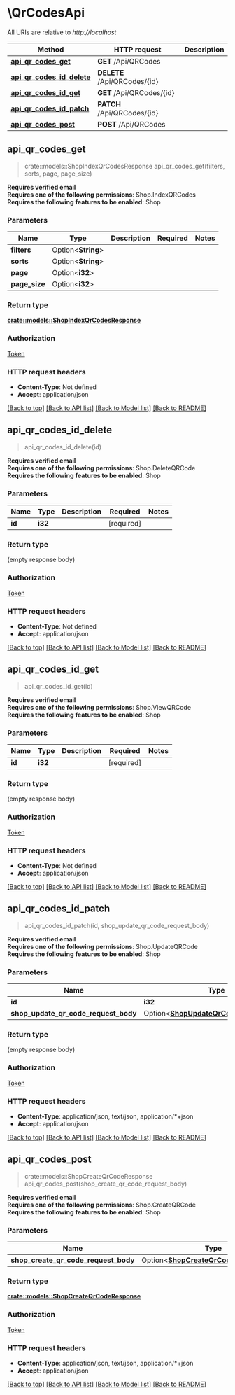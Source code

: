# \QrCodesApi

All URIs are relative to *http://localhost*

Method | HTTP request | Description
------------- | ------------- | -------------
[**api_qr_codes_get**](QrCodesApi.md#api_qr_codes_get) | **GET** /Api/QRCodes | 
[**api_qr_codes_id_delete**](QrCodesApi.md#api_qr_codes_id_delete) | **DELETE** /Api/QRCodes/{id} | 
[**api_qr_codes_id_get**](QrCodesApi.md#api_qr_codes_id_get) | **GET** /Api/QRCodes/{id} | 
[**api_qr_codes_id_patch**](QrCodesApi.md#api_qr_codes_id_patch) | **PATCH** /Api/QRCodes/{id} | 
[**api_qr_codes_post**](QrCodesApi.md#api_qr_codes_post) | **POST** /Api/QRCodes | 



## api_qr_codes_get

> crate::models::ShopIndexQrCodesResponse api_qr_codes_get(filters, sorts, page, page_size)


<b>Requires verified email</b><br><b>Requires one of the following permissions</b>: Shop.IndexQRCodes<br><b>Requires the following features to be enabled</b>: Shop

### Parameters


Name | Type | Description  | Required | Notes
------------- | ------------- | ------------- | ------------- | -------------
**filters** | Option<**String**> |  |  |
**sorts** | Option<**String**> |  |  |
**page** | Option<**i32**> |  |  |
**page_size** | Option<**i32**> |  |  |

### Return type

[**crate::models::ShopIndexQrCodesResponse**](ShopIndexQRCodesResponse.md)

### Authorization

[Token](../README.md#Token)

### HTTP request headers

- **Content-Type**: Not defined
- **Accept**: application/json

[[Back to top]](#) [[Back to API list]](../README.md#documentation-for-api-endpoints) [[Back to Model list]](../README.md#documentation-for-models) [[Back to README]](../README.md)


## api_qr_codes_id_delete

> api_qr_codes_id_delete(id)


<b>Requires verified email</b><br><b>Requires one of the following permissions</b>: Shop.DeleteQRCode<br><b>Requires the following features to be enabled</b>: Shop

### Parameters


Name | Type | Description  | Required | Notes
------------- | ------------- | ------------- | ------------- | -------------
**id** | **i32** |  | [required] |

### Return type

 (empty response body)

### Authorization

[Token](../README.md#Token)

### HTTP request headers

- **Content-Type**: Not defined
- **Accept**: application/json

[[Back to top]](#) [[Back to API list]](../README.md#documentation-for-api-endpoints) [[Back to Model list]](../README.md#documentation-for-models) [[Back to README]](../README.md)


## api_qr_codes_id_get

> api_qr_codes_id_get(id)


<b>Requires verified email</b><br><b>Requires one of the following permissions</b>: Shop.ViewQRCode<br><b>Requires the following features to be enabled</b>: Shop

### Parameters


Name | Type | Description  | Required | Notes
------------- | ------------- | ------------- | ------------- | -------------
**id** | **i32** |  | [required] |

### Return type

 (empty response body)

### Authorization

[Token](../README.md#Token)

### HTTP request headers

- **Content-Type**: Not defined
- **Accept**: application/json

[[Back to top]](#) [[Back to API list]](../README.md#documentation-for-api-endpoints) [[Back to Model list]](../README.md#documentation-for-models) [[Back to README]](../README.md)


## api_qr_codes_id_patch

> api_qr_codes_id_patch(id, shop_update_qr_code_request_body)


<b>Requires verified email</b><br><b>Requires one of the following permissions</b>: Shop.UpdateQRCode<br><b>Requires the following features to be enabled</b>: Shop

### Parameters


Name | Type | Description  | Required | Notes
------------- | ------------- | ------------- | ------------- | -------------
**id** | **i32** |  | [required] |
**shop_update_qr_code_request_body** | Option<[**ShopUpdateQrCodeRequestBody**](ShopUpdateQrCodeRequestBody.md)> |  |  |

### Return type

 (empty response body)

### Authorization

[Token](../README.md#Token)

### HTTP request headers

- **Content-Type**: application/json, text/json, application/*+json
- **Accept**: application/json

[[Back to top]](#) [[Back to API list]](../README.md#documentation-for-api-endpoints) [[Back to Model list]](../README.md#documentation-for-models) [[Back to README]](../README.md)


## api_qr_codes_post

> crate::models::ShopCreateQrCodeResponse api_qr_codes_post(shop_create_qr_code_request_body)


<b>Requires verified email</b><br><b>Requires one of the following permissions</b>: Shop.CreateQRCode<br><b>Requires the following features to be enabled</b>: Shop

### Parameters


Name | Type | Description  | Required | Notes
------------- | ------------- | ------------- | ------------- | -------------
**shop_create_qr_code_request_body** | Option<[**ShopCreateQrCodeRequestBody**](ShopCreateQrCodeRequestBody.md)> |  |  |

### Return type

[**crate::models::ShopCreateQrCodeResponse**](ShopCreateQRCodeResponse.md)

### Authorization

[Token](../README.md#Token)

### HTTP request headers

- **Content-Type**: application/json, text/json, application/*+json
- **Accept**: application/json

[[Back to top]](#) [[Back to API list]](../README.md#documentation-for-api-endpoints) [[Back to Model list]](../README.md#documentation-for-models) [[Back to README]](../README.md)

